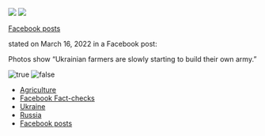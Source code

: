 ![](https://static.politifact.com/CACHE/images/politifact/mugs/Facebook_Logo_2019/7ed0f7f43159fdda4e36555173e00d64.jpg) ![](https://static.politifact.com/CACHE/images/politifact/mugs/Facebook_Logo_2019/caa2aa7d5b5be4d8c1a06fa4f06aff45.jpg)

[Facebook posts](/personalities/facebook-posts/ "Facebook posts")

stated on March 16, 2022 in a Facebook post:

Photos show “Ukrainian farmers are slowly starting to build their own army.”

![true](https://static.politifact.com/CACHE/images/politifact/rulings/meter-false/33efdb6633e5e2fdc2d4e2f63383a1e0.jpg.) ![false](https://static.politifact.com/politifact/rulings/meter-false.jpg)

*   [Agriculture](/agriculture/ "Agriculture")
*   [Facebook Fact-checks](/facebook-fact-checks/ "Facebook Fact-checks")
*   [Ukraine](/ukraine/ "Ukraine")
*   [Russia](/russia/ "Russia")
*   [Facebook posts](/personalities/facebook-posts/ "Facebook posts")